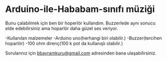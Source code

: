 # Arduino-ile-Hababam-sınıfı müziği


Bunu çalabilmek için ben bir hoperlör kullandım.
Buzzerlede aynı sonucu elde edebilirsiniz ama hoparlör daha güzel ses veriyor.

-Kullanılan malzemeler
-Arduino uno(herhangi biri olabilir.)
-Buzzer(tercihen hoparlör)
-100 ohm direnç(100 k pot da kullanışlı olabilir.)

Sorularınız için bbayramkuru@gmail.com adresinden bana ulaşabilirsiniz.
